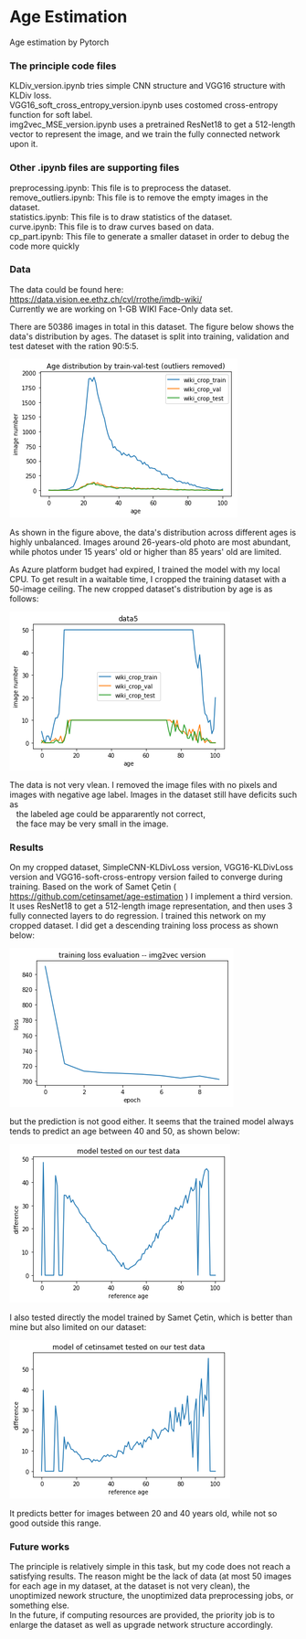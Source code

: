 # Age Estimation
Age estimation by Pytorch

### The principle code files
KLDiv_version.ipynb tries simple CNN structure and VGG16 structure with KLDiv loss. <br>
VGG16_soft_cross_entropy_version.ipynb uses costomed cross-entropy function for soft label.  <br>
img2vec_MSE_version.ipynb uses a pretrained ResNet18 to get a 512-length vector to represent the image, and we train the fully connected network upon it. 


### Other .ipynb files are supporting files
preprocessing.ipynb: This file is to preprocess the dataset. <br>
remove_outliers.ipynb: This file is to remove the empty images in the dataset. <br>
statistics.ipynb: This file is to draw statistics of the dataset. <br>
curve.ipynb: This file is to draw curves based on data. <br>
cp_part.ipynb: This file to generate a smaller dataset in order to debug the code more quickly <br>

### Data
The data could be found here: https://data.vision.ee.ethz.ch/cvl/rrothe/imdb-wiki/ <br>
Currently we are working on 1-GB WIKI Face-Only data set.

There are 50386 images in total in this dataset. The figure below shows the data's distribution by ages. The dataset is split into training, validation and test dateset with the ration 90:5:5. 

![alt text](https://github.com/map583-2019/AgeEstimation/blob/master/pictures/AgeDistribution.png)

As shown in the figure above, the data's distribution across different ages is highly unbalanced. Images around 26-years-old photo are most abundant, while photos under 15 years' old or higher than 85 years' old are limited. 

As Azure platform budget had expired, I trained the model with my local CPU. To get result in a waitable time, I cropped the training dataset with a 50-image ceiling. The new cropped dataset's distribution by age is as follows:

![alt text](https://github.com/map583-2019/AgeEstimation/blob/master/pictures/cropped_dataset_distribution.png)

The data is not very vlean. I removed the image files with no pixels and images with negative age label. Images in the dataset still have deficits such as <br>
&nbsp;&nbsp; the labeled age could be appararently not correct, <br>
&nbsp;&nbsp; the face may be very small in the image. 


### Results
On my cropped dataset, SimpleCNN-KLDivLoss version, VGG16-KLDivLoss version and VGG16-soft-cross-entropy version failed to converge during training. 
Based on the work of Samet Çetin ( https://github.com/cetinsamet/age-estimation ) I implement a third version. It uses ResNet18 to get a 512-length image representation, and then uses 3 fully connected layers to do regression. I trained this network on my cropped dataset. I did get a descending training loss process as shown below:

![alt text](https://github.com/map583-2019/AgeEstimation/blob/master/pictures/training_loss_evaluation_img2vec.png)

but the prediction is not good either. It seems that the trained model always tends to predict an age between 40 and 50, as shown below:

![alt text](https://github.com/map583-2019/AgeEstimation/blob/master/pictures/test_cetinsamet_trained_on_limited_imdb_data.png)

I also tested directly the model trained by Samet Çetin, which is better than mine but also limited on our dataset: 

![alt text](https://github.com/map583-2019/AgeEstimation/blob/master/pictures/test_cetinsament.png)

It predicts better for images between 20 and 40 years old, while not so good outside this range. 

### Future works
The principle is relatively simple in this task, but my code does not reach a satisfying results. The reason might be the lack of data (at most 50 images for each age in my dataset, at the dataset is not very clean), the unoptimized nework structure, the unoptimized data preprocessing jobs, or something else. <br>
In the future, if computing resources are provided, the priority job is to enlarge the dataset as well as upgrade network structure accordingly. 